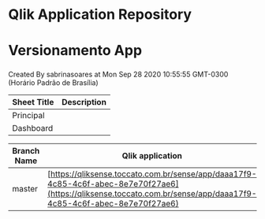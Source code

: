 # Qlik Application Repository 
# Versionamento App
### 
Created By sabrinasoares at Mon Sep 28 2020 10:55:55 GMT-0300 (Horário Padrão de Brasília)




Sheet Title | Description
------------ | -------------
Principal|
Dashboard|



Branch Name|Qlik application
---|---
master|[https://qliksense.toccato.com.br/sense/app/daaa17f9-4c85-4c6f-abec-8e7e70f27ae6](https://qliksense.toccato.com.br/sense/app/daaa17f9-4c85-4c6f-abec-8e7e70f27ae6)